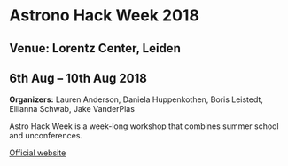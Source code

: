 # Astrono Hack Week 2018

## Venue: Lorentz Center, Leiden

## 6th Aug – 10th Aug 2018

**Organizers:** Lauren Anderson, Daniela Huppenkothen, Boris Leistedt, Ellianna Schwab, Jake VanderPlas

Astro Hack Week is a week-long workshop that combines summer school and unconferences.

[Official website](http://astrohackweek.org/2018/)
